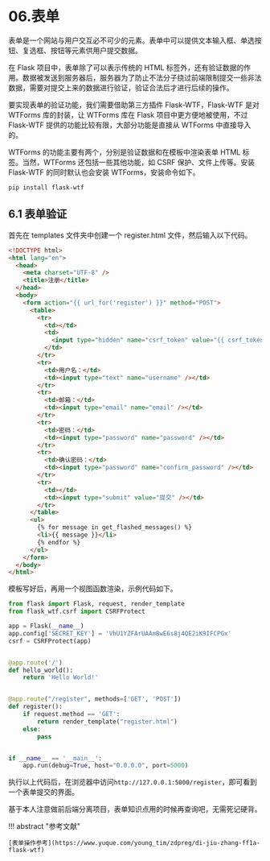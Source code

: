 # 06.表单

表单是一个网站与用户交互必不可少的元素。表单中可以提供文本输入框、单选按钮、复选框、按钮等元素供用户提交数据。

在 Flask 项目中，表单除了可以表示传统的 HTML 标签外，还有验证数据的作用。数据被发送到服务器后，服务器为了防止不法分子绕过前端限制提交一些非法数据，需要对提交上来的数据进行验证，验证合法后才进行后续的操作。

要实现表单的验证功能，我们需要借助第三方插件 Flask-WTF，Flask-WTF 是对 WTForms 库的封装，让 WTForms 库在 Flask 项目中更方便地被使用，不过 Flask-WTF 提供的功能比较有限，大部分功能是直接从 WTForms 中直接导入的。

WTForms 的功能主要有两个，分别是验证数据和在模板中渲染表单 HTML 标签。当然，WTForms 还包括一些其他功能，如 CSRF 保护、文件上传等。安装 Flask-WTF 的同时默认也会安装 WTForms，安装命令如下。

```shell
pip install flask-wtf
```

## 6.1 表单验证

首先在 templates 文件夹中创建一个 register.html 文件，然后输入以下代码。

```html
<!DOCTYPE html>
<html lang="en">
  <head>
    <meta charset="UTF-8" />
    <title>注册</title>
  </head>
  <body>
    <form action="{{ url_for('register') }}" method="POST">
      <table>
        <tr>
          <td></td>
          <td>
            <input type="hidden" name="csrf_token" value="{{ csrf_token() }}" />
          </td>
        </tr>
        <tr>
          <td>用户名：</td>
          <td><input type="text" name="username" /></td>
        </tr>
        <tr>
          <td>邮箱：</td>
          <td><input type="email" name="email" /></td>
        </tr>
        <tr>
          <td>密码：</td>
          <td><input type="password" name="password" /></td>
        </tr>
        <tr>
          <td>确认密码：</td>
          <td><input type="password" name="confirm_password" /></td>
        </tr>
        <tr>
          <td></td>
          <td><input type="submit" value="提交" /></td>
        </tr>
      </table>
      <ul>
        {% for message in get_flashed_messages() %}
        <li>{{ message }}</li>
        {% endfor %}
      </ul>
    </form>
  </body>
</html>
```

模板写好后，再用一个视图函数渲染，示例代码如下。

```python
from flask import Flask, request, render_template
from flask_wtf.csrf import CSRFProtect

app = Flask(__name__)
app.config['SECRET_KEY'] = 'VhU1YZFArUAAmBwE6s8j4QE2iK9IFCPGx'
csrf = CSRFProtect(app)


@app.route('/')
def hello_world():
    return 'Hello World!'


@app.route("/register", methods=['GET', 'POST'])
def register():
    if request.method == 'GET':
        return render_template("register.html")
    else:
        pass


if __name__ == '__main__':
    app.run(debug=True, host="0.0.0.0", port=5000)
```

执行以上代码后，在浏览器中访问`http://127.0.0.1:5000/register`，即可看到一个表单提交的界面。

基于本人注意做前后端分离项目，表单知识点用的时候再查询吧，无需死记硬背。

!!! abstract "参考文献"

    [表单操作参考](https://www.yuque.com/young_tim/zdpreg/di-jiu-zhang-ff1a-flask-wtf)

